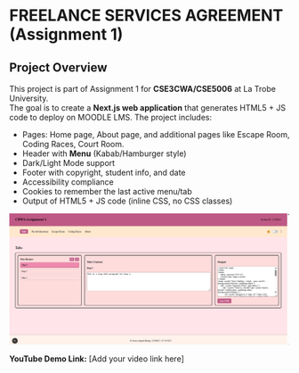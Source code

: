 # FREELANCE SERVICES AGREEMENT (Assignment 1)

## Project Overview

This project is part of Assignment 1 for **CSE3CWA/CSE5006** at La Trobe University.  
The goal is to create a **Next.js web application** that generates HTML5 + JS code to deploy on MOODLE LMS. The project includes:

- Pages: Home page, About page, and additional pages like Escape Room, Coding Races, Court Room.
- Header with **Menu** (Kabab/Hamburger style)
- Dark/Light Mode support
- Footer with copyright, student info, and date
- Accessibility compliance
- Cookies to remember the last active menu/tab
- Output of HTML5 + JS code (inline CSS, no CSS classes)

![Homepage Screenshot](./assets/Img1.png)

**YouTube Demo Link:** [Add your video link here]
